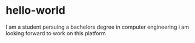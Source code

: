 # hello-world
I am a student persuing a bachelors degree in computer engineering 
i am looking forward to work on this platform
